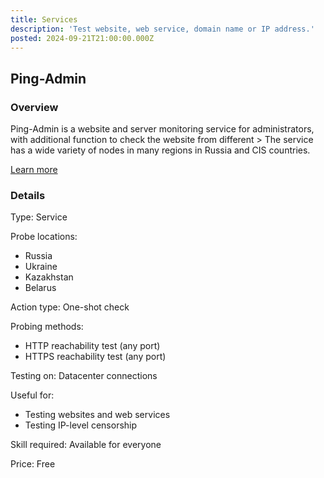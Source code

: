 ```yaml
---
title: Services
description: 'Test website, web service, domain name or IP address.'
posted: 2024-09-21T21:00:00.000Z
---
```

## Ping-Admin
### Overview
Ping-Admin is a website and server monitoring service for administrators, with additional function to check the website from different >
The service has a wide variety of nodes in many regions in Russia and CIS countries.

[Learn more](https://ping-admin.com/free_test/)

### Details
Type: Service

Probe locations:
>
 - Russia
 - Ukraine
 - Kazakhstan
 - Belarus

Action type: One-shot check

Probing methods:
>
 - HTTP reachability test (any port)
 - HTTPS reachability test (any port)

Testing on: Datacenter connections

Useful for:
>
 - Testing websites and web services
 - Testing IP-level censorship

Skill required: Available for everyone

Price: Free
